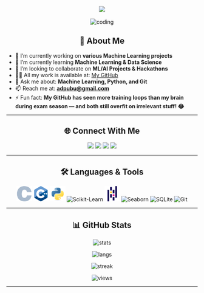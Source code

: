 <p align="center">
  <img src="https://readme-typing-svg.demolab.com/?lines=Hi%20👋,%20I'm%20Aditya%20Upendra%20Gupta!;AI%20%26%20ML%20Enthusiast%20from%20India;Let’s%20build%20something%20cool%20together!&center=true&width=500&height=50" />
</p>

<p align="center">
  <img src="https://i.pinimg.com/originals/4d/7f/5f/4d7f5fc5cfb32800e70b0f26d5c5e144.gif" alt="coding" width="450"/>
</p>

<h2 align="center">🚀 About Me</h2>

- 🔭 I’m currently working on **various Machine Learning projects**
- 🌱 I’m currently learning **Machine Learning & Data Science**
- 👯 I’m looking to collaborate on **ML/AI Projects & Hackathons**
- 👨‍💻 All my work is available at: [My GitHub](https://github.com/AdityaGupta-debug?tab=repositories)
- 💬 Ask me about: **Machine Learning, Python, and Git**
- 📫 Reach me at: **adpubu@gmail.com**
- ⚡ Fun fact: **My GitHub has seen more training loops than my brain during exam season — and both still overfit on irrelevant stuff! 😂**

---

<h2 align="center">🌐 Connect With Me</h2>

<p align="center">
  <a href="https://twitter.com/thisisadi_" target="blank"><img src="https://img.shields.io/twitter/follow/thisisadi_?logo=twitter&style=for-the-badge" /></a>
  <a href="https://linkedin.com/in/aditya-upendra-gupta" target="blank"><img src="https://img.shields.io/badge/LinkedIn-blue?logo=linkedin&style=for-the-badge" /></a>
  <a href="https://instagram.com/_adityagupta29" target="blank"><img src="https://img.shields.io/badge/Instagram-E4405F?logo=instagram&style=for-the-badge&logoColor=white" /></a>
  <a href="https://www.leetcode.com/scarface29" target="blank"><img src="https://img.shields.io/badge/LeetCode-000000?logo=leetcode&style=for-the-badge&logoColor=yellow" /></a>
</p>

---

<h2 align="center">🛠️ Languages & Tools</h2>

<p align="center">
  <img src="https://raw.githubusercontent.com/devicons/devicon/master/icons/c/c-original.svg" alt="C" width="40" height="40"/>
  <img src="https://raw.githubusercontent.com/devicons/devicon/master/icons/cplusplus/cplusplus-original.svg" alt="C++" width="40" height="40"/>
  <img src="https://raw.githubusercontent.com/devicons/devicon/master/icons/python/python-original.svg" alt="Python" width="40" height="40"/>
  <img src="https://upload.wikimedia.org/wikipedia/commons/0/05/Scikit_learn_logo_small.svg" alt="Scikit-Learn" width="40" height="40"/>
  <img src="https://raw.githubusercontent.com/devicons/devicon/master/icons/pandas/pandas-original.svg" alt="Pandas" width="40" height="40"/>
  <img src="https://seaborn.pydata.org/_images/logo-mark-lightbg.svg" alt="Seaborn" width="40" height="40"/>
  <img src="https://www.vectorlogo.zone/logos/sqlite/sqlite-icon.svg" alt="SQLite" width="40" height="40"/>
  <img src="https://www.vectorlogo.zone/logos/git-scm/git-scm-icon.svg" alt="Git" width="40" height="40"/>
</p>

---

<h2 align="center">📊 GitHub Stats</h2>

<p align="center">
  <img src="https://github-readme-stats.vercel.app/api?username=adityagupta-debug&show_icons=true&theme=radical" alt="stats"/>
</p>

<p align="center">
  <img src="https://github-readme-stats.vercel.app/api/top-langs/?username=adityagupta-debug&layout=compact&theme=radical" alt="langs"/>
</p>

<p align="center">
  <img src="https://github-readme-streak-stats.herokuapp.com/?user=adityagupta-debug&theme=radical" alt="streak"/>
</p>

<p align="center">
  <img src="https://komarev.com/ghpvc/?username=adityagupta-debug&label=Profile%20Views&color=blueviolet&style=flat" alt="views" />
</p>

---

<!-- You can always add Wakatime, Medium blog posts, or project showcase GIFs too for more impact -->

